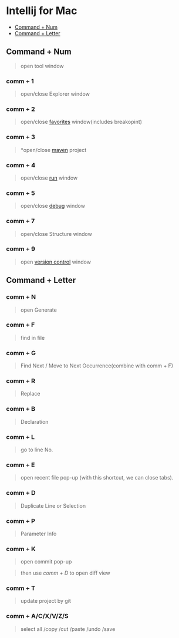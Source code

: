 # Intellij for Mac
- [Command + Num](#command--num)
- [Command + Letter](#command--letter)


## Command + Num 
> open tool window

### comm + 1
> open/close Explorer window

### comm + 2
>  open/close [favorites](https://www.jetbrains.com/help/rider/Managing_Your_Project_Favorites.html) window(includes breakopint) 

### comm + 3
> *open/close [maven](https://www.jetbrains.com/help/idea/maven-projects-tool-window.html) project 

### comm + 4
> open/close [run](https://www.jetbrains.com/help/rider/Debugging_Code.html) window

### comm + 5
> open/close [debug](https://www.jetbrains.com/help/rider/Debug_Tool_Window.html) window

### comm + 7
> open/close Structure window

### comm + 9
> open [version control](https://www.jetbrains.com/help/rider/Version_Control_Integration.html) window

## Command + Letter

### comm + N
> open Generate

### comm + F
> find in file

### comm + G
> Find Next / Move to Next Occurrence(combine with comm + F)

### comm + R
> Replace

### comm + B 
> Declaration

### comm + L
> go to line No.

### comm + E
> open recent file pop-up (with this shortcut, we can close tabs).

### comm + D
> Duplicate Line or Selection

### comm + P
> Parameter Info

### comm + K
> open commit pop-up

> then use *comm + D* to open diff view

### comm + T
> update project by git

### comm + A/C/X/V/Z/S
> select all /copy /cut /paste /undo /save





